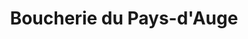 ---
title: "Boucherie du Pays-d'Auge"
url: /pont-leveque/boucherie-du-pays-dauge/
shop: boucherie
---